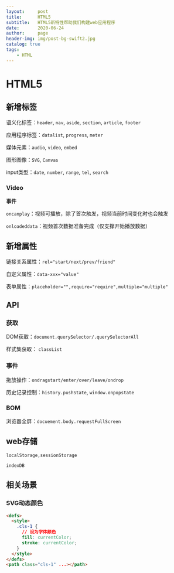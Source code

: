 ```yaml
---
layout:     post
title:      HTML5
subtitle:   HTML5新特性帮助我们构建web应用程序
date:       2020-06-24
author:     page
header-img: img/post-bg-swift2.jpg
catalog: true
tags:
    - HTML
---
```


# HTML5

## 新增标签

语义化标签：`header`, `nav`, `aside`, `section`, `article`, `footer`

应用程序标签：`datalist`, `progress`, `meter`

媒体元素：`audio`, `video`, `embed`

图形图像：`SVG`, `Canvas`

input类型：`date`, `number`, `range`, `tel`, `search`

### Video

**事件**

`oncanplay`：视频可播放，除了首次触发，视频当前时间变化时也会触发

`onloadeddata`：视频首次数据准备完成（仅支撑开始播放数据）

## 新增属性

链接关系属性：`rel="start/next/prev/friend"`

自定义属性：`data-xxx="value"`

表单属性：`placeholder="",require="require",multiple="multiple"`

## API

### 获取

DOM获取：`document.querySelector/.querySelectorAll`

样式集获取： `classList`

### 事件

拖放操作：`ondragstart/enter/over/leave/ondrop`

历史记录控制：`history.pushState`, `window.onpopstate`

### BOM

浏览器全屏：`docuement.body.requestFullScreen`

## web存储

`localStorage,sessionStorage`

`indexDB`

## 相关场景

### SVG动态颜色

```html
<defs>
  <style>
    .cls-1 {
      // 设为字体颜色
      fill: currentColor;
      stroke: currentColor;
    }
  </style>
</defs>
<path class="cls-1" ...></path>
```

# 